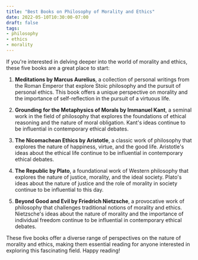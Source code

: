 ```yaml
---
title: "Best Books on Philosophy of Morality and Ethics"
date: 2022-05-10T10:30:00-07:00
draft: false
tags:
- philosophy
- ethics
- morality
---
```


If you're interested in delving deeper into the world of morality and ethics, these five books are a great place to start:

1. **Meditations by Marcus Aurelius**, a collection of personal writings from the Roman Emperor that explore Stoic philosophy and the pursuit of personal ethics. This book offers a unique perspective on morality and the importance of self-reflection in the pursuit of a virtuous life.

2. **Grounding for the Metaphysics of Morals by Immanuel Kant**, a seminal work in the field of philosophy that explores the foundations of ethical reasoning and the nature of moral obligation. Kant's ideas continue to be influential in contemporary ethical debates.

3. **The Nicomachean Ethics by Aristotle**, a classic work of philosophy that explores the nature of happiness, virtue, and the good life. Aristotle's ideas about the ethical life continue to be influential in contemporary ethical debates.

4. **The Republic by Plato**, a foundational work of Western philosophy that explores the nature of justice, morality, and the ideal society. Plato's ideas about the nature of justice and the role of morality in society continue to be influential to this day.

5. **Beyond Good and Evil by Friedrich Nietzsche**, a provocative work of philosophy that challenges traditional notions of morality and ethics. Nietzsche's ideas about the nature of morality and the importance of individual freedom continue to be influential in contemporary ethical debates.

These five books offer a diverse range of perspectives on the nature of morality and ethics, making them essential reading for anyone interested in exploring this fascinating field. Happy reading!
